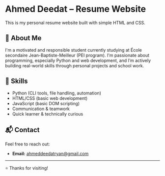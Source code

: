 # Ahmed Deedat – Resume Website

This is my personal resume website built with simple HTML and CSS.


## 💼 About Me

I'm a motivated and responsible student currently studying at École secondaire Jean-Baptiste-Meilleur (PEI program). I'm passionate about programming, especially Python and web development, and I’m actively building real-world skills through personal projects and school work.

## 🧠 Skills
- Python (CLI tools, file handling, automation)
- HTML/CSS (basic web development)
- JavaScript (basic DOM scripting)
- Communication & teamwork
- Quick learner & technically curious

## 📬 Contact
Feel free to reach out:

- **Email:** ahmeddeedatryan@gmail.com

---

⭐️ Thanks for visiting!
